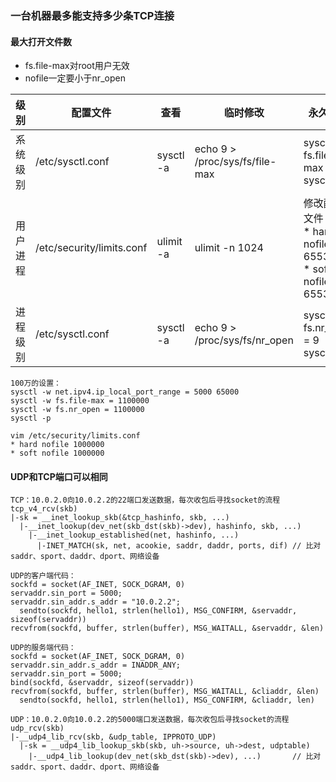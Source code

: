 ### 一台机器最多能支持多少条TCP连接

#### 最大打开文件数
* fs.file-max对root用户无效
* nofile一定要小于nr_open

| 级别    | 配置文件 | 查看 | 临时修改 | 永久修改 |
| --     | ----    | --  | ----    | ----   |
| 系统级别 | /etc/sysctl.conf           | sysctl -a | echo 9 > /proc/sys/fs/file-max | sysctl -w fs.file-max = 9 <br/>sysctl -p |
| 用户进程 | /etc/security/limits.conf  | ulimit -a | ulimit -n 1024                 | 修改配置文件：<br/>\* hard nofile 65536<br/>\* soft nofile 65536 |
| 进程级别 | /etc/sysctl.conf           | sysctl -a | echo 9 > /proc/sys/fs/nr_open  | sysctl -w fs.nr_open = 9 <br/>sysctl -p |

```
100万的设置：
sysctl -w net.ipv4.ip_local_port_range = 5000 65000
sysctl -w fs.file-max = 1100000
sysctl -w fs.nr_open = 1100000
sysctl -p

vim /etc/security/limits.conf
* hard nofile 1000000
* soft nofile 1000000
```

#### UDP和TCP端口可以相同
```
TCP：10.0.2.0向10.0.2.2的22端口发送数据，每次收包后寻找socket的流程
tcp_v4_rcv(skb)
|-sk = __inet_lookup_skb(&tcp_hashinfo, skb, ...)  
  |-__inet_lookup(dev_net(skb_dst(skb)->dev), hashinfo, skb, ...)
    |-__inet_lookup_established(net, hashinfo, ...)
      |-INET_MATCH(sk, net, acookie, saddr, daddr, ports, dif) // 比对saddr、sport、daddr、dport、网络设备

UDP的客户端代码：
sockfd = socket(AF_INET, SOCK_DGRAM, 0)
servaddr.sin_port = 5000;
servaddr.sin_addr.s_addr = "10.0.2.2";
  sendto(sockfd, hello1, strlen(hello1), MSG_CONFIRM, &servaddr, sizeof(servaddr))
recvfrom(sockfd, buffer, strlen(buffer), MSG_WAITALL, &servaddr, &len)

UDP的服务端代码：
sockfd = socket(AF_INET, SOCK_DGRAM, 0)
servaddr.sin_addr.s_addr = INADDR_ANY;
servaddr.sin_port = 5000;
bind(sockfd, &servaddr, sizeof(servaddr))
recvfrom(sockfd, buffer, strlen(buffer), MSG_WAITALL, &cliaddr, &len)
  sendto(sockfd, hello1, strlen(hello1), MSG_CONFIRM, &cliaddr, len)

UDP：10.0.2.0向10.0.2.2的5000端口发送数据，每次收包后寻找socket的流程
udp_rcv(skb)
|-__udp4_lib_rcv(skb, &udp_table, IPPROTO_UDP)
  |-sk = __udp4_lib_lookup_skb(skb, uh->source, uh->dest, udptable)
    |-__udp4_lib_lookup(dev_net(skb_dst(skb)->dev), ...)       // 比对saddr、sport、daddr、dport、网络设备
```